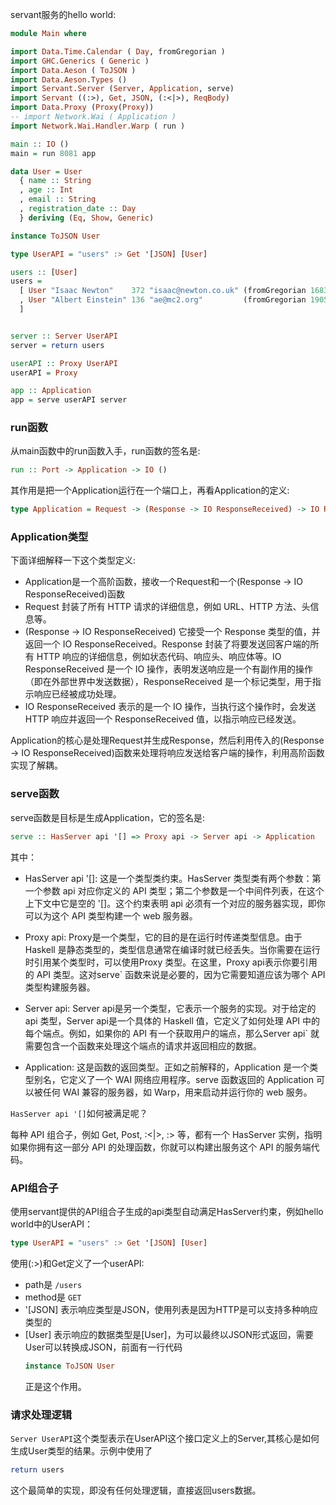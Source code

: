 servant服务的hello world:
```haskell
module Main where

import Data.Time.Calendar ( Day, fromGregorian )
import GHC.Generics ( Generic )
import Data.Aeson ( ToJSON )
import Data.Aeson.Types ()
import Servant.Server (Server, Application, serve)
import Servant ((:>), Get, JSON, (:<|>), ReqBody)
import Data.Proxy (Proxy(Proxy))
-- import Network.Wai ( Application )
import Network.Wai.Handler.Warp ( run )

main :: IO ()
main = run 8081 app

data User = User
  { name :: String
  , age :: Int
  , email :: String
  , registration_date :: Day
  } deriving (Eq, Show, Generic)

instance ToJSON User

type UserAPI = "users" :> Get '[JSON] [User]

users :: [User]
users =
  [ User "Isaac Newton"    372 "isaac@newton.co.uk" (fromGregorian 1683  3 1)
  , User "Albert Einstein" 136 "ae@mc2.org"         (fromGregorian 1905 12 1)
  ]


server :: Server UserAPI
server = return users

userAPI :: Proxy UserAPI
userAPI = Proxy

app :: Application
app = serve userAPI server
```

### run函数
从main函数中的run函数入手，run函数的签名是:
```haskell
run :: Port -> Application -> IO ()
```
其作用是把一个Application运行在一个端口上，再看Application的定义:
```haskell
type Application = Request -> (Response -> IO ResponseReceived) -> IO ResponseReceived
```
### Application类型
下面详细解释一下这个类型定义:
* Application是一个高阶函数，接收一个Request和一个(Response -> IO ResponseReceived)函数
* Request 封装了所有 HTTP 请求的详细信息，例如 URL、HTTP 方法、头信息等。
* (Response -> IO ResponseReceived) 它接受一个 Response 类型的值，并返回一个 IO ResponseReceived。Response 封装了将要发送回客户端的所有 HTTP 响应的详细信息，例如状态代码、响应头、响应体等。IO ResponseReceived 是一个 IO 操作，表明发送响应是一个有副作用的操作（即在外部世界中发送数据），ResponseReceived 是一个标记类型，用于指示响应已经被成功处理。
* IO ResponseReceived 表示的是一个 IO 操作，当执行这个操作时，会发送 HTTP 响应并返回一个 ResponseReceived 值，以指示响应已经发送。

Application的核心是处理Request并生成Response，然后利用传入的(Response -> IO ResponseReceived)函数来处理将响应发送给客户端的操作，利用高阶函数实现了解耦。


### serve函数
serve函数是目标是生成Application，它的签名是:
```haskell
serve :: HasServer api '[] => Proxy api -> Server api -> Application
```
其中：
* HasServer api '[]:
这是一个类型类约束。HasServer 类型类有两个参数：第一个参数 api 对应你定义的 API 类型；第二个参数是一个中间件列表，在这个上下文中它是空的 '[]。这个约束表明 api 必须有一个对应的服务器实现，即你可以为这个 API 类型构建一个 web 服务器。

* Proxy api:
Proxy是一个类型，它的目的是在运行时传递类型信息。由于 Haskell 是静态类型的，类型信息通常在编译时就已经丢失。当你需要在运行时引用某个类型时，可以使用Proxy 类型。在这里，Proxy api表示你要引用的 API 类型。这对serve` 函数来说是必要的，因为它需要知道应该为哪个 API 类型构建服务器。

* Server api:
Server api是另一个类型，它表示一个服务的实现。对于给定的api 类型，Server api是一个具体的 Haskell 值，它定义了如何处理 API 中的每个端点。例如，如果你的 API 有一个获取用户的端点，那么Server api` 就需要包含一个函数来处理这个端点的请求并返回相应的数据。

* Application:
这是函数的返回类型。正如之前解释的，Application 是一个类型别名，它定义了一个 WAI 网络应用程序。serve 函数返回的 Application 可以被任何 WAI 兼容的服务器，如 Warp，用来启动并运行你的 web 服务。

`HasServer api '[]`如何被满足呢？

每种 API 组合子，例如 Get, Post, :<|>, :> 等，都有一个 HasServer 实例，指明如果你拥有这一部分 API 的处理函数，你就可以构建出服务这个 API 的服务端代码。


### API组合子
使用servant提供的API组合子生成的api类型自动满足HasServer约束，例如hello world中的UserAPI：
```haskell
type UserAPI = "users" :> Get '[JSON] [User]
```
使用(:>)和Get定义了一个userAPI:
* path是 `/users`
* method是 `GET`
* '[JSON] 表示响应类型是JSON，使用列表是因为HTTP是可以支持多种响应类型的
* [User] 表示响应的数据类型是[User]，为可以最终以JSON形式返回，需要User可以转换成JSON，前面有一行代码
    ```haskell
    instance ToJSON User
    ```
    正是这个作用。

### 请求处理逻辑
`Server UserAPI`这个类型表示在UserAPI这个接口定义上的Server,其核心是如何生成User类型的结果。示例中使用了
```haskell
return users
```
这个最简单的实现，即没有任何处理逻辑，直接返回users数据。